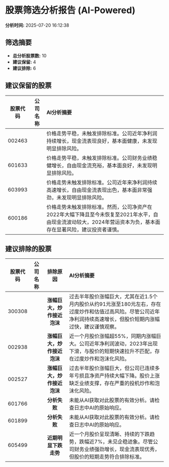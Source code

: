 # 股票筛选分析报告 (AI-Powered)

**分析时间:** 2025-07-20 16:12:38

## 筛选摘要

- **总分析股票数:** 10
- **建议保留:** 4
- **建议排除:** 6

## 建议保留的股票

| 股票代码 | 公司名称 | AI分析摘要 |
|:---:|:---:|:---|
| 002463 |  | 价格走势平稳，未触发排除标准。公司近年净利润持续增长，现金流表现良好，基本面健康，未发现明显排除风险。 |
| 601633 |  | 价格走势平稳，未触发排除标准。公司财务业绩稳健增长，自由现金流充裕，基本面良好，未发现明显排除风险。 |
| 603993 |  | 价格走势未触发排除标准。公司近年来净利润持续高速增长，自由现金流表现出色，基本面非常强劲，未发现明显排除风险。 |
| 600186 |  | 价格走势未触发排除标准。然而，公司净资产在2022年大幅下降且至今未恢复至2021年水平，自由现金流波动较大，2024年营运资本为负，基本面存在显著风险，建议投资者谨慎。 |

## 建议排除的股票

| 股票代码 | 公司名称 | 排除原因 | AI分析摘要 |
|:---:|:---:|:---:|:---|
| 300308 |  | **涨幅巨大，炒作接近泡沫** | 过去半年股价涨幅巨大，尤其在近1.5个月内股价从约91元涨至180元左右，存在过度炒作和估值过高风险。尽管公司近年净利润持续高速增长，但股价短期内涨幅过快，建议谨慎观察。 |
| 002938 |  | **涨幅巨大，炒作接近泡沫** | 近一个月股价涨幅超55%，同期内涨幅巨大。公司近年净利润波动，2023年出现下滑，与股价的短期快速拉升不匹配，存在过度炒作和泡沫化风险。 |
| 002527 |  | **涨幅巨大，炒作接近泡沫** | 过去半年股价涨幅巨大，但公司已连续多年亏损且净资产持续大幅下降。股价上涨缺乏业绩支撑，存在严重的投机炒作和泡沫化风险。 |
| 601766 |  | **分析失败** | 未能从AI获取对此股票的有效分析。请检查日志中AI的原始响应。 |
| 601899 |  | **分析失败** | 未能从AI获取对此股票的有效分析。请检查日志中AI的原始响应。 |
| 605499 |  | **近期明显下跌走势** | 近一个月股价呈现清晰、持续的下跌趋势，跌幅近7%，未见企稳迹象。尽管公司财务业绩强劲增长，现金流表现优秀，但股价的短期走势符合排除标准。 |
